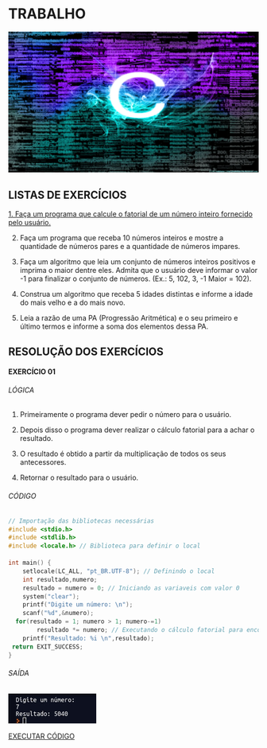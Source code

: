 # TRABALHO
[![](https://raw.githubusercontent.com/gabrielfreitassouza/Trabalho/master/IMAGENS/wp3295258-_1_-_2_.webp)](https://wallpapercave.com/wp/wp3295258.png)

## LISTAS DE EXERCÍCIOS 
[1. Faça um programa que calcule o fatorial de um número inteiro fornecido pelo usuário.](https://github.com/gabrielfreitassouza/Trabalho/#exerc%C3%ADcio-01 "1. Faça um programa que calcule o fatorial de um número inteiro fornecido pelo usuário.")

2. Faça um programa que receba 10 números inteiros e mostre a quantidade de números pares e a quantidade de números impares.

3.  Faça um algoritmo que leia um conjunto de números inteiros positivos e imprima o maior dentre eles. Admita que o usuário deve informar o valor -1 para finalizar o conjunto de números. (Ex.: 5, 102, 3, -1 Maior = 102).

4. Construa um algoritmo que receba 5 idades distintas e informe a idade do mais velho e a do mais novo.

5. Leia a razão de uma PA (Progressão Aritmética) e o seu primeiro e último termos e informe a soma dos elementos dessa PA.

## RESOLUÇÃO DOS EXERCÍCIOS 
#### EXERCÍCIO 01
###### LÓGICA
1. Primeiramente o programa dever pedir o número para o usuário.

2. Depois disso o programa dever realizar o cálculo fatorial para a achar o resultado.

3. O resultado é obtido a partir da multiplicação de todos os seus antecessores.

4. Retornar o resultado para o usuário.

###### CÓDIGO
```c
// Importação das bibliotecas necessárias
#include <stdio.h>
#include <stdlib.h>
#include <locale.h> // Biblioteca para definir o local

int main() {
    setlocale(LC_ALL, "pt_BR.UTF-8"); // Definindo o local
    int resultado,numero;
    resultado = numero = 0; // Iniciando as variaveis com valor 0
    system("clear");
    printf("Digite um número: \n");
    scanf("%d",&numero);
  for(resultado = 1; numero > 1; numero-=1)
        resultado *= numero; // Executando o cálculo fatorial para encontra o resultado
    printf("Resultado: %i \n",resultado);
 return EXIT_SUCCESS;
}
```
###### SAÍDA
[![](https://github.com/gabrielfreitassouza/Trabalho/blob/master/IMAGENS/01EX.png?raw=true)](https://github.com/gabrielfreitassouza/Trabalho/blob/master/IMAGENS/01EX.png?raw=true)

[EXECUTAR CÓDIGO](https://replit.com/@gabrielfreitass/TB02EXERCICIO1 "EXECUTAR CÓDIGO")
